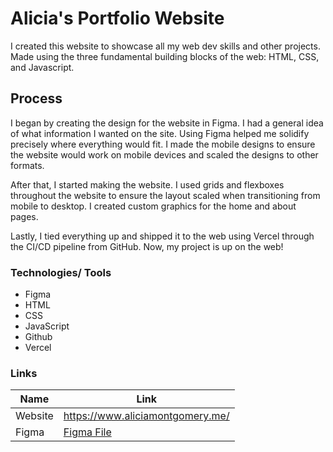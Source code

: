 # Alicia's Portfolio Website
I created this website to showcase all my web dev skills and other projects. Made using the three fundamental building blocks of the web: HTML, CSS, and Javascript. 

## Process
I began by creating the design for the website in Figma. I had a general idea of what information I wanted on the site. Using Figma helped me solidify precisely where everything would fit. I made the mobile designs to ensure the website would work on mobile devices and scaled the designs to other formats.

After that, I started making the website. I used grids and flexboxes throughout the website to ensure the layout scaled when transitioning from mobile to desktop. I created custom graphics for the home and about pages. 

Lastly, I tied everything up and shipped it to the web using Vercel through the CI/CD pipeline from GitHub. Now, my project is up on the web!

### Technologies/ Tools
 - Figma
 - HTML
 - CSS
 - JavaScript
 - Github
 - Vercel
 
 ### Links
 
|Name|Link|
|--|--|
| Website |https://www.aliciamontgomery.me/|
| Figma |[Figma File](https://www.figma.com/file/vvOIAGsoKWQBqPppJPY2Fn/Portfolio-site?type=design&node-id=229:12&mode=design&t=WU9YlSVZUTpCgpUx-1)|
